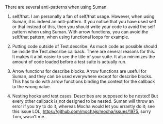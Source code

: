 There are several anti-patterns when using Suman


1. self/that. I am personally a fan of self/that usage. However, when using Suman, it is indeed an anti-pattern. If you notice that you
have used self or that instead of this, then you should write your code to avoid the self pattern when using Suman. With arrow functions, you can
avoid the self/that pattern, when using functional loops for example.

2. Putting code outside of Test.describe. As much code as possible should be inside the Test.describe callback.
There are several reasons for this. It makes it a bit easier to see the title of your suite. It also minimizes the 
amount of code loaded before a test suite is actually run.

3. Arrow functions for describe blocks. Arrow functions are useful for Suman, and they can be used everywhere except 
for describe blocks. This has to do with arrow functions binding the context for the callback to the wrong value.

4. Nesting hooks and test cases. Describes are supposed to be nested! But every other callback is not designed to be nested.
Suman will throw an error if you try to do it, whereas Mocha would let you errantly do it; see this issue LOL,
https://github.com/mochajs/mocha/issues/1975, sorry Tom, wasn't me.



